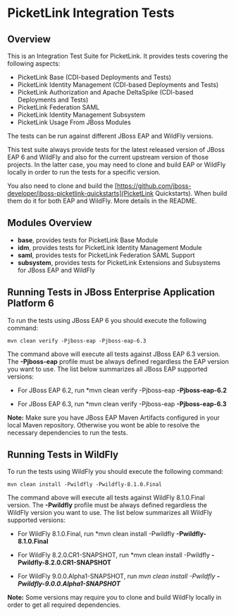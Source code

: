 # PicketLink Integration Tests

## Overview

This is an Integration Test Suite for PicketLink. It provides tests covering the following aspects:

* PicketLink Base (CDI-based Deployments and Tests)
* PicketLink Identity Management (CDI-based Deployments and Tests)
* PicketLink Authorization and Apache DeltaSpike (CDI-based Deployments and Tests)
* PicketLink Federation SAML
* PicketLink Identity Management Subsystem
* PicketLink Usage From JBoss Modules

The tests can be run against different JBoss EAP and WildFly versions. 

This test suite always provide tests for the latest released version of JBoss EAP 6 and WildFly and also for the current upstream 
version of those projects. In the latter case, you may need to clone and build EAP or WildFly locally in order to run the tests
for a specific version.

You also need to clone and build the [https://github.com/jboss-developer/jboss-picketlink-quickstarts](PicketLink Quickstarts). When build them
do it for both EAP and WildFly. More details in the README.

## Modules Overview

* **base**, provides tests for PicketLink Base Module
* **idm**, provides tests for PicketLink Identity Management Module
* **saml**, provides tests for PicketLink Federation SAML Support
* **subsystem**, provides tests for PicketLink Extensions and Subsystems for JBoss EAP and WildFly
 

## Running Tests in JBoss Enterprise Application Platform 6

To run the tests using JBoss EAP 6 you should execute the following command:

    mvn clean verify -Pjboss-eap -Pjboss-eap-6.3
    
The command above will execute all tests against JBoss EAP 6.3 version. The **-Pjboss-eap** profile must be always defined regardless
the EAP version you want to use. The list below summarizes all JBoss EAP supported versions:
 
* For JBoss EAP 6.2, run *mvn clean verify -Pjboss-eap **-Pjboss-eap-6.2**

* For JBoss EAP 6.3, run *mvn clean verify -Pjboss-eap **-Pjboss-eap-6.3**

**Note:** Make sure you have JBoss EAP Maven Artifacts configured in your local Maven repository. Otherwise you wont be able to 
resolve the necessary dependencies to run the tests.

## Running Tests in WildFly

To run the tests using WildFly you should execute the following command:

    mvn clean install -Pwildfly -Pwildfly-8.1.0.Final
    
The command above will execute all tests against WildFly 8.1.0.Final version. The **-Pwildfly** profile must be always defined regardless
the WildFly version you want to use. The list below summarizes all WildFly supported versions:
 
* For WildFly 8.1.0.Final, run *mvn clean install -Pwildfly **-Pwildfly-8.1.0.Final**

* For WildFly 8.2.0.CR1-SNAPSHOT, run *mvn clean install -Pwildfly **-Pwildfly-8.2.0.CR1-SNAPSHOT**

* For WildFly 9.0.0.Alpha1-SNAPSHOT, run *mvn clean install -Pwildfly **-Pwildfly-9.0.0.Alpha1-SNAPSHOT***

**Note:** Some versions may require you to clone and build WildFly locally in order to get all required dependencies. 